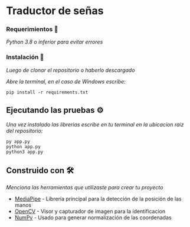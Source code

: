 # Traductor de señas

### Requerimientos 🔧

_Python 3.8 o inferior para evitar errores_

### Instalación 🔧

_Luego de clonar el repositorio o haberlo descargado_

_Abre la terminal, en el caso de Windows escribe:_

```
pip install -r requirements.txt
```


## Ejecutando las pruebas ⚙️

_Una vez instalado las librerias escribe en tu terminal en la ubicacion raiz del repositorio:_

```
py app.py
python app.py
python3 app.py
```

## Construido con 🛠️

_Menciona las herramientas que utilizaste para crear tu proyecto_

* [MediaPipe](https://google.github.io/mediapipe/solutions/hands) - Librería principal para la detección de la posición de las manos
* [OpenCV](https://docs.opencv.org/4.5.5/) - Visor y capturador de imagen para la identificacion
* [NumPy](https://numpy.org/) - Usado para generar normalización de las coordenadas
